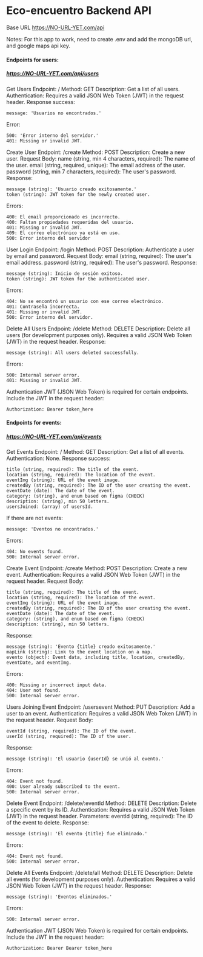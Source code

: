 # Eco-encuentro Backend API
Base URL
https://NO-URL-YET.com/api

Notes: For this app to work, need to create .env and add the mongoDB url, and google maps api key.

#### Endpoints for users:
##### https://NO-URL-YET.com/api/users

Get Users
Endpoint: /
Method: GET
Description: Get a list of all users.
Authentication: Requires a valid JSON Web Token (JWT) in the request header.
Response success:
```
message: 'Usuarios no encontrados.'
```
Error:
```
500: 'Error interno del servidor.'
401: Missing or invalid JWT.
```

Create User
Endpoint: /create
Method: POST
Description: Create a new user.
Request Body:
name (string, min 4 characters, required): The name of the user.
email (string, required, unique): The email address of the user.
password (string, min 7 characters, required): The user's password.
Response:
```
message (string): 'Usuario creado exitosamente.'
token (string): JWT token for the newly created user.
```
Errors:
```
400: El email proporcionado es incorrecto.
400: Faltan propiedades requeridas del usuario.
401: Missing or invalid JWT.
409: El correo electrónico ya está en uso.
500: Error interno del servidor
```

User Login
Endpoint: /login
Method: POST
Description: Authenticate a user by email and password.
Request Body:
email (string, required): The user's email address.
password (string, required): The user's password.
Response:
```
message (string): Inicio de sesión exitoso.
token (string): JWT token for the authenticated user.
```
Errors:
```
404: No se encontró un usuario con ese correo electrónico.
401: Contraseña incorrecta.
401: Missing or invalid JWT.
500: Error interno del servidor.
```

Delete All Users
Endpoint: /delete
Method: DELETE
Description: Delete all users (for development purposes only). Requires a valid JSON Web Token (JWT) in the request header.
Response:
```
message (string): All users deleted successfully.
```
Errors:
```
500: Internal server error.
401: Missing or invalid JWT.
```

Authentication
JWT (JSON Web Token) is required for certain endpoints. Include the JWT in the request header:
```
Authorization: Bearer token_here
```


#### Endpoints for events:
##### https://NO-URL-YET.com/api/events

Get Events
Endpoint: /
Method: GET
Description: Get a list of all events.
Authentication: None.
Response success:
```
title (string, required): The title of the event.
location (string, required): The location of the event.
eventImg (string): URL of the event image.
createdBy (string, required): The ID of the user creating the event.
eventDate (date): The date of the event.
category: (string), and enum based on figma (CHECK)
description: (string), min 50 letters.
usersJoined: (array) of usersId.
```
If there are not events:
```
message: 'Eventos no encontrados.'
```
Errors:
```
404: No events found.
500: Internal server error.
```

Create Event
Endpoint: /create
Method: POST
Description: Create a new event.
Authentication: Requires a valid JSON Web Token (JWT) in the request header.
Request Body:
```
title (string, required): The title of the event.
location (string, required): The location of the event.
eventImg (string): URL of the event image.
createdBy (string, required): The ID of the user creating the event.
eventDate (date): The date of the event.
category: (string), and enum based on figma (CHECK)
description: (string), min 50 letters.
```
Response:
```
message (string): 'Evento {title} creado exitosamente.'
mapLink (string): Link to the event location on a map.
evento (object): Event data, including title, location, createdBy, eventDate, and eventImg.
```
Errors:
```
400: Missing or incorrect input data.
404: User not found.
500: Internal server error.
```

Users Joining Event
Endpoint: /usersevent
Method: PUT
Description: Add a user to an event.
Authentication: Requires a valid JSON Web Token (JWT) in the request header.
Request Body:
```
eventId (string, required): The ID of the event.
userId (string, required): The ID of the user.
```
Response:
```
message (string): 'El usuario {userId} se unió al evento.'
```
Errors:
```
404: Event not found.
400: User already subscribed to the event.
500: Internal server error.
```

Delete Event
Endpoint: /delete/:eventId
Method: DELETE
Description: Delete a specific event by its ID.
Authentication: Requires a valid JSON Web Token (JWT) in the request header.
Parameters:
eventId (string, required): The ID of the event to delete.
Response:
```
message (string): 'El evento {title} fue eliminado.'
```
Errors:
```
404: Event not found.
500: Internal server error.
```

Delete All Events
Endpoint: /delete/all
Method: DELETE
Description: Delete all events (for development purposes only).
Authentication: Requires a valid JSON Web Token (JWT) in the request header.
Response:
```
message (string): 'Eventos eliminados.'
```
Errors:
```
500: Internal server error.
```

Authentication
JWT (JSON Web Token) is required for certain endpoints. Include the JWT in the request header:
```
Authorization: Bearer Bearer token_here
```
